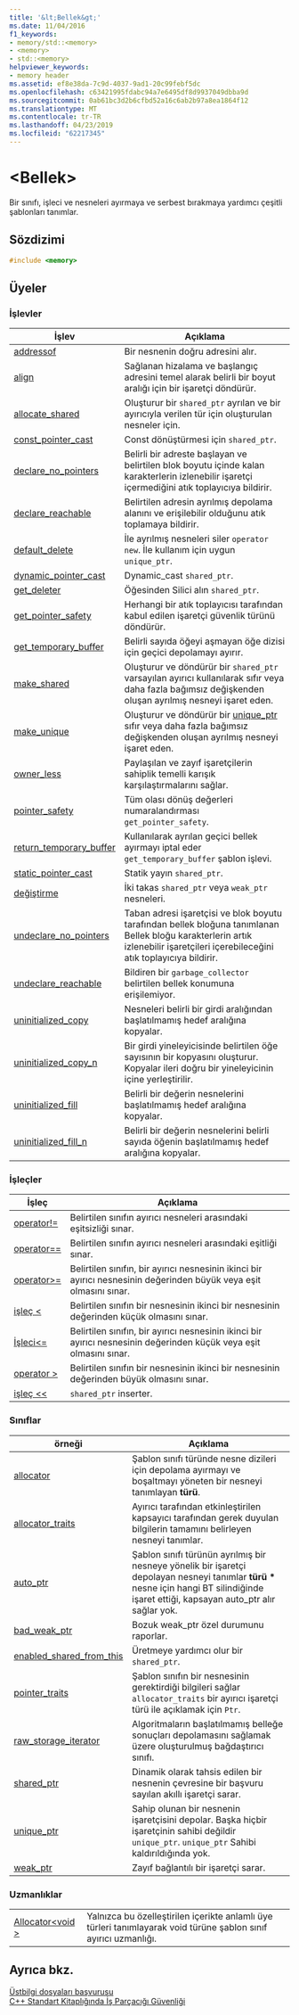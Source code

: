 ```yaml
---
title: '&lt;Bellek&gt;'
ms.date: 11/04/2016
f1_keywords:
- memory/std::<memory>
- <memory>
- std::<memory>
helpviewer_keywords:
- memory header
ms.assetid: ef8e38da-7c9d-4037-9ad1-20c99febf5dc
ms.openlocfilehash: c63421995fdabc94a7e6495df8d9937049dbba9d
ms.sourcegitcommit: 0ab61bc3d2b6cfbd52a16c6ab2b97a8ea1864f12
ms.translationtype: MT
ms.contentlocale: tr-TR
ms.lasthandoff: 04/23/2019
ms.locfileid: "62217345"
---
```

# <a name="ltmemorygt"></a>&lt;Bellek&gt;

Bir sınıfı, işleci ve nesneleri ayırmaya ve serbest bırakmaya yardımcı çeşitli şablonları tanımlar.

## <a name="syntax"></a>Sözdizimi

```cpp
#include <memory>
```

## <a name="members"></a>Üyeler

### <a name="functions"></a>İşlevler

|İşlev|Açıklama|
|-|-|
|[addressof](../standard-library/memory-functions.md#addressof)|Bir nesnenin doğru adresini alır.|
|[align](../standard-library/memory-functions.md#align)|Sağlanan hizalama ve başlangıç adresini temel alarak belirli bir boyut aralığı için bir işaretçi döndürür.|
|[allocate_shared](../standard-library/memory-functions.md#allocate_shared)|Oluşturur bir `shared_ptr` ayrılan ve bir ayırıcıyla verilen tür için oluşturulan nesneler için.|
|[const_pointer_cast](../standard-library/memory-functions.md#const_pointer_cast)|Const dönüştürmesi için `shared_ptr`.|
|[declare_no_pointers](../standard-library/memory-functions.md#declare_no_pointers)|Belirli bir adreste başlayan ve belirtilen blok boyutu içinde kalan karakterlerin izlenebilir işaretçi içermediğini atık toplayıcıya bildirir.|
|[declare_reachable](../standard-library/memory-functions.md#declare_reachable)|Belirtilen adresin ayrılmış depolama alanını ve erişilebilir olduğunu atık toplamaya bildirir.|
|[default_delete](../standard-library/memory-functions.md#default_delete)|İle ayrılmış nesneleri siler `operator new`. İle kullanım için uygun `unique_ptr`.|
|[dynamic_pointer_cast](../standard-library/memory-functions.md#dynamic_pointer_cast)|Dynamic_cast `shared_ptr`.|
|[get_deleter](../standard-library/memory-functions.md#get_deleter)|Öğesinden Silici alın `shared_ptr`.|
|[get_pointer_safety](../standard-library/memory-functions.md#get_pointer_safety)|Herhangi bir atık toplayıcısı tarafından kabul edilen işaretçi güvenlik türünü döndürür.|
|[get_temporary_buffer](../standard-library/memory-functions.md#get_temporary_buffer)|Belirli sayıda öğeyi aşmayan öğe dizisi için geçici depolamayı ayırır.|
|[make_shared](../standard-library/memory-functions.md#make_shared)|Oluşturur ve döndürür bir `shared_ptr` varsayılan ayırıcı kullanılarak sıfır veya daha fazla bağımsız değişkenden oluşan ayrılmış nesneyi işaret eden.|
|[make_unique](../standard-library/memory-functions.md#make_unique)|Oluşturur ve döndürür bir [unique_ptr](../standard-library/unique-ptr-class.md) sıfır veya daha fazla bağımsız değişkenden oluşan ayrılmış nesneyi işaret eden.|
|[owner_less](../standard-library/memory-functions.md#owner_less)|Paylaşılan ve zayıf işaretçilerin sahiplik temelli karışık karşılaştırmalarını sağlar.|
|[pointer_safety](../standard-library/memory-enums.md#pointer_safety)|Tüm olası dönüş değerleri numaralandırması `get_pointer_safety`.|
|[return_temporary_buffer](../standard-library/memory-functions.md#return_temporary_buffer)|Kullanılarak ayrılan geçici bellek ayırmayı iptal eder `get_temporary_buffer` şablon işlevi.|
|[static_pointer_cast](../standard-library/memory-functions.md#static_pointer_cast)|Statik yayın `shared_ptr`.|
|[değiştirme](../standard-library/memory-functions.md#swap)|İki takas `shared_ptr` veya `weak_ptr` nesneleri.|
|[undeclare_no_pointers](../standard-library/memory-functions.md#undeclare_no_pointers)|Taban adresi işaretçisi ve blok boyutu tarafından bellek bloğuna tanımlanan Bellek bloğu karakterlerin artık izlenebilir işaretçileri içerebileceğini atık toplayıcıya bildirir.|
|[undeclare_reachable](../standard-library/memory-functions.md#undeclare_reachable)|Bildiren bir `garbage_collector` belirtilen bellek konumuna erişilemiyor.|
|[uninitialized_copy](../standard-library/memory-functions.md#uninitialized_copy)|Nesneleri belirli bir girdi aralığından başlatılmamış hedef aralığına kopyalar.|
|[uninitialized_copy_n](../standard-library/memory-functions.md#uninitialized_copy_n)|Bir girdi yineleyicisinde belirtilen öğe sayısının bir kopyasını oluşturur. Kopyalar ileri doğru bir yineleyicinin içine yerleştirilir.|
|[uninitialized_fill](../standard-library/memory-functions.md#uninitialized_fill)|Belirli bir değerin nesnelerini başlatılmamış hedef aralığına kopyalar.|
|[uninitialized_fill_n](../standard-library/memory-functions.md#uninitialized_fill_n)|Belirli bir değerin nesnelerini belirli sayıda öğenin başlatılmamış hedef aralığına kopyalar.|

### <a name="operators"></a>İşleçler

|İşleç|Açıklama|
|-|-|
|[operator!=](../standard-library/memory-operators.md#op_neq)|Belirtilen sınıfın ayırıcı nesneleri arasındaki eşitsizliği sınar.|
|[operator==](../standard-library/memory-operators.md#op_eq_eq)|Belirtilen sınıfın ayırıcı nesneleri arasındaki eşitliği sınar.|
|[operator>=](../standard-library/memory-operators.md#op_gt_eq)|Belirtilen sınıfın, bir ayırıcı nesnesinin ikinci bir ayırıcı nesnesinin değerinden büyük veya eşit olmasını sınar.|
|[işleç <](../standard-library/memory-operators.md#op_lt)|Belirtilen sınıfın bir nesnesinin ikinci bir nesnesinin değerinden küçük olmasını sınar.|
|[İşleci\<=](../standard-library/memory-operators.md#op_gt_eq)|Belirtilen sınıfın, bir ayırıcı nesnesinin ikinci bir ayırıcı nesnesinin değerinden küçük veya eşit olmasını sınar.|
|[operator >](../standard-library/memory-operators.md#op_gt)|Belirtilen sınıfın bir nesnesinin ikinci bir nesnesinin değerinden büyük olmasını sınar.|
|[işleç <<](../standard-library/memory-operators.md#op_lt_lt)|`shared_ptr` inserter.|

### <a name="classes"></a>Sınıflar

|örneği|Açıklama|
|-|-|
|[allocator](../standard-library/allocator-class.md)|Şablon sınıfı türünde nesne dizileri için depolama ayırmayı ve boşaltmayı yöneten bir nesneyi tanımlayan **türü**.|
|[allocator_traits](../standard-library/allocator-traits-class.md)|Ayırıcı tarafından etkinleştirilen kapsayıcı tarafından gerek duyulan bilgilerin tamamını belirleyen nesneyi tanımlar.|
|[auto_ptr](../standard-library/auto-ptr-class.md)|Şablon sınıfı türünün ayrılmış bir nesneye yönelik bir işaretçi depolayan nesneyi tanımlar **türü** <strong>\*</strong> nesne için hangi BT silindiğinde işaret ettiği, kapsayan auto_ptr alır sağlar yok.|
|[bad_weak_ptr](../standard-library/bad-weak-ptr-class.md)|Bozuk weak_ptr özel durumunu raporlar.|
|[enabled_shared_from_this](../standard-library/enable-shared-from-this-class.md)|Üretmeye yardımcı olur bir `shared_ptr`.|
|[pointer_traits](../standard-library/pointer-traits-struct.md)|Şablon sınıfın bir nesnesinin gerektirdiği bilgileri sağlar `allocator_traits` bir ayırıcı işaretçi türü ile açıklamak için `Ptr`.|
|[raw_storage_iterator](../standard-library/raw-storage-iterator-class.md)|Algoritmaların başlatılmamış belleğe sonuçları depolamasını sağlamak üzere oluşturulmuş bağdaştırıcı sınıfı.|
|[shared_ptr](../standard-library/shared-ptr-class.md)|Dinamik olarak tahsis edilen bir nesnenin çevresine bir başvuru sayılan akıllı işaretçi sarar.|
|[unique_ptr](../standard-library/unique-ptr-class.md)|Sahip olunan bir nesnenin işaretçisini depolar. Başka hiçbir işaretçinin sahibi değildir `unique_ptr`. `unique_ptr` Sahibi kaldırıldığında yok.|
|[weak_ptr](../standard-library/weak-ptr-class.md)|Zayıf bağlantılı bir işaretçi sarar.|

### <a name="specializations"></a>Uzmanlıklar

|||
|-|-|
|[Allocator\<void >](../standard-library/allocator-void-class.md)|Yalnızca bu özelleştirilen içerikte anlamlı üye türleri tanımlayarak void türüne şablon sınıf ayırıcı uzmanlığı.|

## <a name="see-also"></a>Ayrıca bkz.

[Üstbilgi dosyaları başvurusu](../standard-library/cpp-standard-library-header-files.md)<br/>
[C++ Standart Kitaplığında İş Parçacığı Güvenliği](../standard-library/thread-safety-in-the-cpp-standard-library.md)<br/>
